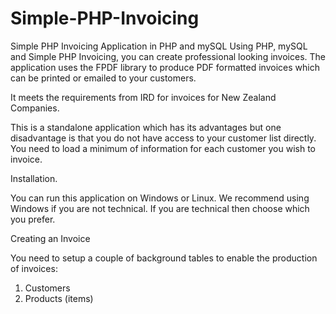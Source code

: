 # Simple-PHP-Invoicing
Simple PHP Invoicing Application in PHP and mySQL
Using PHP, mySQL and Simple PHP Invoicing, you can create professional looking invoices. 
The application uses the FPDF library to produce PDF formatted invoices which can be printed or emailed to your customers.

It meets the requirements from IRD for invoices for New Zealand Companies. 

This is a standalone application which has its advantages but one disadvantage is that you do not have access to your customer list directly. 
You need to load a minimum of information for each customer you wish to invoice. 

Installation.

You can run this application on Windows or Linux. We recommend using Windows if you are not technical. If you are technical then choose which you prefer. 


Creating an Invoice

You need to setup a couple of background tables to enable the production of invoices:

1. Customers
2. Products (items)
